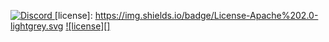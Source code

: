 [discord-invite]: https://discord.gg/Ebtd5bd
[ ![Discord](https://discordapp.com/api/guilds/470401683504103424/widget.png) ][discord-invite]
[license]: https://img.shields.io/badge/License-Apache%202.0-lightgrey.svg
[ ![license][] ](https://github.com/DV8FromTheWorld/JDA/tree/master/LICENSE)
